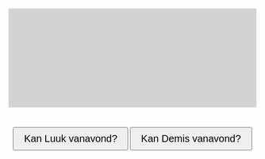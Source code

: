 <!DOCTYPE html>
<html>
  <head>
    <style>
      .big-screen {
        width: 500px;
        height: 200px;
        font-size: 40px;
        text-align: center;
        margin: 20px auto;
        background-color: lightgray;
      }
      .buttons {
        text-align: center;
        margin-top: 40px;
      }
      button {
        padding: 10px 20px;
        font-size: 20px;
      }
    </style>
  </head>
  <body>
    <div class="big-screen" id="result">
    </div>
    <div class="buttons">
      <button onclick="luukResponse()">Kan Luuk vanavond?</button>
      <button onclick="demisResponse()">Kan Demis vanavond?</button>
    </div>
    <script>
      function luukResponse() {
        var responses = ["Waarschijnlijk wel, Luuk maakt tijd", "Zeer onwaarschijnlijk, hij zit in het buitenland"];
        var response = responses[Math.floor(Math.random() * responses.length)];
        document.getElementById("result").innerHTML = response;
      }
      function demisResponse() {
        document.getElementById("result").innerHTML = "Hahahaha, wat dacht je nou?";
      }
    </script>
  </body>
</html>
